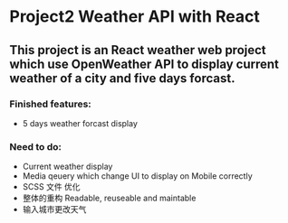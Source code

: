 # Project2 Weather API with React

## This project is an React weather web project which use OpenWeather API to display current weather of a city and five days forcast.
### Finished features:
- 5 days weather forcast display
### Need to do:
- Current weather display
- Media qeuery which change UI to display on Mobile correctly
- SCSS 文件 优化
- 整体的重构 Readable, reuseable and maintable
- 输入城市更改天气
